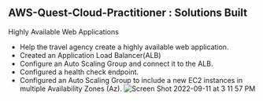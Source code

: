 ## AWS-Quest-Cloud-Practitioner : Solutions Built

Highly Available Web Applications
- Help the travel agency create a highly available web application.
- Created an Application Load Balancer(ALB)
- Configure an Auto Scaling Group and connect it to the ALB.
- Configured a health check endpoint.
- Configured an Auto Scaling Group to include a new EC2 instances in multiple Availability Zones (Az).
![Screen Shot 2022-09-11 at 3 11 57 PM](https://user-images.githubusercontent.com/55474202/189547060-f0c174eb-9fe4-4b40-9aa0-743fd7a6d7f7.png)
